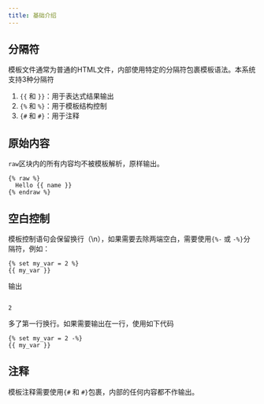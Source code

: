 ```yaml
---
title: 基础介绍
---
```



## 分隔符

模板文件通常为普通的HTML文件，内部使用特定的分隔符包裹模板语法。本系统支持3种分隔符

1. `{{` 和 `}}`：用于表达式结果输出
1. `{%` 和 `%}`：用于模板结构控制
1. `{#` 和 `#}`：用于注释
## 原始内容

`raw`区块内的所有内容均不被模板解析，原样输出。

```jinja2
{% raw %}
  Hello {{ name }}
{% endraw %}
```

## 空白控制

模板控制语句会保留换行（\n），如果需要去除两端空白，需要使用`{%-` 或 `-%}`分隔符，例如：

```jinja2
{% set my_var = 2 %}
{{ my_var }}
```

输出

```jinja2

2
```

多了第一行换行。如果需要输出在一行，使用如下代码

```jinja2
{% set my_var = 2 -%}
{{ my_var }}
```

## 注释

模板注释需要使用`{#` 和 `#}`包裹，内部的任何内容都不作输出。


